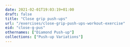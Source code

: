 ```yaml
---
date: 2021-02-01T19:03:19+01:00
draft: false
title: "Close grip push-ups"
url: "/exercises/close-grip-push-ups-workout-exercise"
eid: "close-g-pus"
othernames: ["Diamond Push-up"]
collections: ["Push-up Variations"]
---
```

